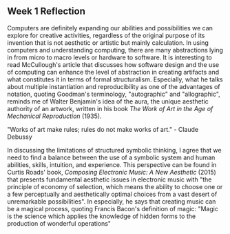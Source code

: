 ## Week 1 Reflection

Computers are definitely expanding our abilities and possibilities we can explore for creative activities, regardless of the original purpose of its invention that is not aesthetic or artistic but mainly calculation. In using computers and understanding computing, there are many abstractions lying in from micro to macro levels or hardware to software. It is interesting to read McCullough's article that discusses how software design and the use of computing can enhance the level of abstraction in creating artifacts and what constitutes it in terms of formal structuralism. Especially, what he talks about multiple instantiation and reproducibility as one of the advantages of notation, quoting Goodman's terminology, "autographic" and "allographic", reminds me of Walter Benjamin's idea of the aura, the unique aesthetic authority of an artwork, written in his book <em>The Work of Art in the Age of Mechanical Reproduction</em> (1935).

"Works of art make rules; rules do not make works of art." - Claude Debussy

In discussing the limitations of structured symbolic thinking, I agree that we need to find a balance between the use of a symbolic system and human abilities, skills, intuition, and experience. This perspective can be found in Curtis Roads' book, <em>Composing Electronic Music: A New Aesthetic</em> (2015) that presents fundamental aesthetic issues in electronic music with "the principle of economy of selection, which means the ability to choose one or a few perceptually and aesthetically optimal choices from a vast desert of unremarkable possibilities". In especially, he says that creating music can be a magical process, quoting Francis Bacon's definition of magic: "Magic is the science which applies the knowledge of hidden forms to the production of wonderful operations"